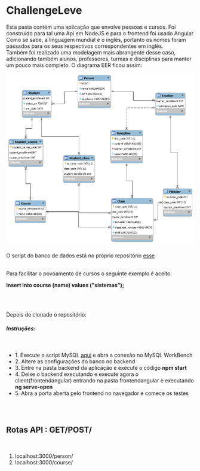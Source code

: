 ﻿# ChallengeLeve

Esta pasta contém uma aplicação que envolve pessoas e cursos. Foi construído para tal uma Api em NodeJS e para o frontend foi usado Angular
<br>Como se sabe, a linguagem mundial é o inglês, portanto os nomes foram passados para os seus respectivos correspondentes em inglês.
<br>Também foi realizado uma modelagem mais abrangente desse caso, adicionando também alunos, professores, turmas e disciplinas para manter um pouco mais completo. O diagrama EER ficou assim: 

![Diagram](https://github.com/Kimbellyf/challengeLeve/blob/master/pngchallengediagram.png)
<br>
<br>
O script do banco de dados está no próprio repositório <a href="https://github.com/Kimbellyf/challengeLeve/blob/master/challengeScript.sql">esse</a>

<br>
Para facilitar o povoamento de cursos o seguinte exemplo é aceito:

<strong>insert into course (name) values
("sistemas");</strong>

<br>

<br>Depois de clonado o repositório:
<h5><strong>Instruções: </strong></h5>
<br>
<ul>
    <li>1. Execute o script MySQL <a href="https://github.com/Kimbellyf/challengeLeve/blob/master/challengeScript.sql">aqui</a> e abra a conexão no MySQL WorkBench</li>
    <li>2. Altere as configurações do banco no backend</li>
    <li>3. Entre na pasta backend da aplicação e execute o código <strong>npm start</strong></li>
    <li>4. Deixe o backend executando e execute agora o client(frontendangular) entrando na pasta frontendangular e executando <strong>ng serve-open</strong></li>
    <li>5. Abra a porta aberta pelo frontend no navegador e comece os testes</li>
</ul>
<br>
<br>
<h2>Rotas API : GET/POST/ </h2>
<br>
<ol>
    <li>localhost:3000/person/</li>
    <li>localhost:3000/course/</li>
<ol>
<br>
<br>





